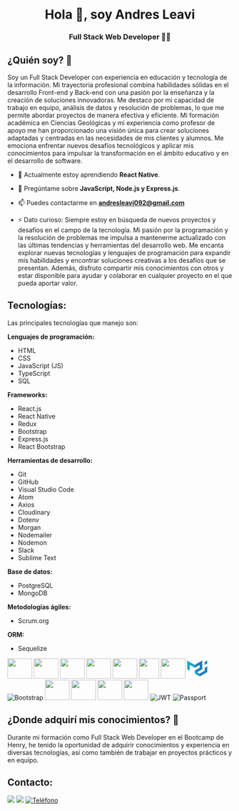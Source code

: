 <h1 align="center">Hola 👋, soy Andres Leavi</h1>
<h3 align="center">Full Stack Web Developer 👨‍💻</h3>


## ¿Quién soy? 🤔
<p>
Soy un Full Stack Developer con experiencia en educación y tecnología de la información. Mi trayectoria profesional combina habilidades sólidas en el desarrollo Front-end y Back-end con una pasión por la enseñanza y la creación de soluciones innovadoras. Me destaco por mi capacidad de trabajo en equipo, análisis de datos y resolución de problemas, lo que me permite abordar proyectos de manera efectiva y eficiente. Mi formación académica en Ciencias Geológicas y mi experiencia como profesor de apoyo me han proporcionado una visión única para crear soluciones adaptadas y centradas en las necesidades de mis clientes y alumnos. Me emociona enfrentar nuevos desafíos tecnológicos y aplicar mis conocimientos para impulsar la transformación en el ámbito educativo y en el desarrollo de software.</p>

- 🌱 Actualmente estoy aprendiendo **React Native**.

- 💬 Pregúntame sobre **JavaScript, Node.js y Express.js**.

- 📫 Puedes contactarme en **andresleavi092@gmail.com**

- ⚡ Dato curioso: Siempre estoy en búsqueda de nuevos proyectos y desafíos en el campo de la tecnología. Mi pasión por la programación y la resolución de problemas me impulsa a mantenerme actualizado con las últimas tendencias y herramientas del desarrollo web. Me encanta explorar nuevas tecnologías y lenguajes de programación para expandir mis habilidades y encontrar soluciones creativas a los desafíos que se presentan. Además, disfruto compartir mis conocimientos con otros y estar disponible para ayudar y colaborar en cualquier proyecto en el que pueda aportar valor.

## Tecnologías:
<p>Las principales tecnologías que manejo son:</p>
  <p><strong>Lenguajes de programación:</strong></p>
  <ul>
    <li>HTML</li>
    <li>CSS</li>
    <li>JavaScript (JS)</li>
    <li>TypeScript</li>
    <li>SQL</li>
  </ul>
  
  <p><strong>Frameworks:</strong></p>
  <ul>
    <li>React.js</li>
    <li>React Native</li>
    <li>Redux</li>
    <li>Bootstrap</li>
    <li>Express.js</li>
    <li>React Bootstrap</li>
  </ul>
  
  <p><strong>Herramientas de desarrollo:</strong></p>
  <ul>
    <li>Git</li>
    <li>GitHub</li>
    <li>Visual Studio Code</li>
    <li>Atom</li>
    <li>Axios</li>
    <li>Cloudinary</li>
    <li>Dotenv</li>
    <li>Morgan</li>
    <li>Nodemailer</li>
    <li>Nodemon</li>
    <li>Slack</li>
    <li>Sublime Text</li>
  </ul>
  
  <p><strong>Base de datos:</strong></p>
  <ul>
    <li>PostgreSQL</li>
    <li>MongoDB</li>
  </ul>
  
  <p><strong>Metodologías ágiles:</strong></p>
  <ul>
    <li>Scrum.org</li>
  </ul>
  
  <p><strong>ORM:</strong></p>
  <ul>
    <li>Sequelize</li>
  </ul>


<div style="display: inline-block">
  <img height="45px" width="55px" src="https://cdn.jsdelivr.net/gh/devicons/devicon/icons/html5/html5-original-wordmark.svg" />
  <img height="45px" width="55px" src="https://cdn.jsdelivr.net/gh/devicons/devicon/icons/css3/css3-original-wordmark.svg" />
  <img height="45px" width="55px" src="https://cdn.jsdelivr.net/gh/devicons/devicon/icons/javascript/javascript-original.svg" />
  <img height="45px" width="55px" src="https://upload.wikimedia.org/wikipedia/commons/4/4c/Typescript_logo_2020.svg" />
  <img height="45px" width="55px" src="https://cdn.jsdelivr.net/gh/devicons/devicon/icons/react/react-original-wordmark.svg" />
  <img height="45px" width="45px" src="https://www.onu.ro/wp/wp-content/uploads/2020/03/react-native-logo-884x1024.png" />
  <img height="45px" width="55px" src="https://cdn.jsdelivr.net/gh/devicons/devicon/icons/redux/redux-original.svg" />
  <img height="45px" width="45px" src="https://raw.githubusercontent.com/devicons/devicon/master/icons/materialui/materialui-original.svg" alt="Material UI">
  <img height="45px" width="45px" src="https://upload.wikimedia.org/wikipedia/commons/thumb/b/b2/Bootstrap_logo.svg/800px-Bootstrap_logo.svg.png" alt="Bootstrap">
  <img height="45px" width="55px" src="https://cdn.jsdelivr.net/gh/devicons/devicon/icons/nodejs/nodejs-original-wordmark.svg"  />
  <img height="45px" width="55px" src="https://cdn.jsdelivr.net/gh/devicons/devicon/icons/express/express-original-wordmark.svg" />
  <img height="45px" width="55px" src="https://cdn.jsdelivr.net/gh/devicons/devicon/icons/sequelize/sequelize-original.svg" />
  <img height="45px" width="55px" src="https://cdn.jsdelivr.net/gh/devicons/devicon/icons/postgresql/postgresql-original-wordmark.svg" />
  <img height="45px" width="45px" src="https://cdn.worldvectorlogo.com/logos/jwt-3.svg" alt="JWT">
  <img height="45px" width="45px" src="https://images.ctfassets.net/vwq10xzbe6iz/tnwT7PN9aBmT7vgkTtGhV/940f001eb249a42904cd40e64d13c7e9/passportJS-300x300.png" alt="Passport">
</div>

## ¿Donde adquirí mis conocimientos? 🙌
<p>Durante mi formación como Full Stack Web Developer en el Bootcamp de Henry, he tenido la oportunidad de adquirir conocimientos y experiencia en diversas tecnologías, así como también de trabajar en proyectos prácticos y en equipo.</p>

## Contacto:
<div>
  <a href="mailto:andresleavi092@gmail.com" target="_blank"><img src="https://img.shields.io/badge/Gmail-D14836?style=for-the-badge&logo=gmail&logoColor=white" target="_blank"></a>
  <a href="https://www.linkedin.com/in/andresleavi/" target="blank"><img src="https://img.shields.io/badge/LinkedIn-0077B5?style=for-the-badge&logo=linkedin&logoColor=white" target="blank"></a>
   <a href="tel:+542302440138"><img src="https://img.shields.io/badge/Teléfono-+%2854%292302440138-008000?style=for-the-badge&logo=phone&logoColor=white" alt="Teléfono"></a>
</div>
